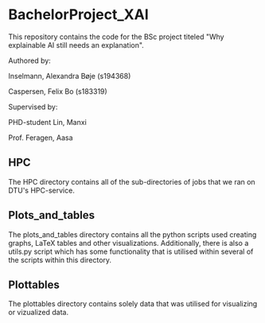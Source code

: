 # BachelorProject_XAI
This repository contains the code for the BSc project titeled "Why explainable AI still needs an explanation".

Authored by:

Inselmann, Alexandra Bøje (s194368)

Caspersen, Felix Bo (s183319)


Supervised by:

PHD-student Lin, Manxi 

Prof. Feragen, Aasa


## HPC
The HPC directory contains all of the sub-directories of jobs that we ran on DTU's HPC-service.

## Plots_and_tables
The plots_and_tables directory contains all the python scripts used creating graphs, LaTeX tables and other visualizations. Additionally, there is also a utils.py script which has some functionality that is utilised within several of the scripts within this directory.

## Plottables
The plottables directory contains solely data that was utilised for visualizing or vizualized data.


